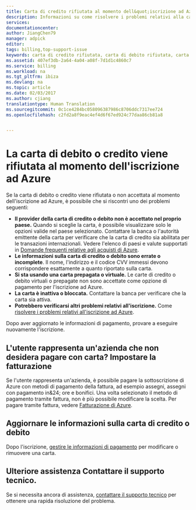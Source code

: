 ```yaml
---
title: Carta di credito rifiutata al momento dell&quot;iscrizione ad Azure | Documentazione Microsoft
description: Informazioni su come risolvere i problemi relativi alla carta di credito o di debito quando viene rifiutata al momento dell&quot;iscrizione ad Azure.
services: 
documentationcenter: 
author: JiangChen79
manager: adpick
editor: 
tags: billing,top-support-issue
keywords: carta di credito rifiutata, carta di debito rifiutata, carta di credito non accettata, carta di credito non riconosciuta
ms.assetid: 407ef3db-2a64-4a04-a08f-7d1d1c4860c7
ms.service: billing
ms.workload: na
ms.tgt_pltfrm: ibiza
ms.devlang: na
ms.topic: article
ms.date: 02/03/2017
ms.author: cjiang
translationtype: Human Translation
ms.sourcegitcommit: 0c1ce4284bc058096387986c8706ddc7317ee724
ms.openlocfilehash: c2fd2a8f9eac4ef4d6f67ed924c77daa86cb81a8


---
```

# <a name="your-debit-card-or-credit-card-is-declined-at-azure-sign-up"></a>La carta di debito o credito viene rifiutata al momento dell'iscrizione ad Azure
Se la carta di debito o credito viene rifiutata o non accettata al momento dell'iscrizione ad Azure, è possibile che si riscontri uno dei problemi seguenti:

* **Il provider della carta di credito o debito non è accettato nel proprio paese.** Quando si sceglie la carta, è possibile visualizzare solo le opzioni valide nel paese selezionato. Contattare la banca o l'autorità emittente della carta per verificare che la carta di credito sia abilitata per le transazioni internazionali. Vedere l'elenco di paesi e valute supportati in [Domande frequenti relative agli acquisti di Azure](https://azure.microsoft.com/pricing/faq/).
* **Le informazioni sulla carta di credito o debito sono errate o incomplete**. Il nome, l'indirizzo e il codice CVV immessi devono corrispondere esattamente a quanto riportato sulla carta.
* **Si sta usando una carta prepagata o virtuale.** Le carte di credito o debito virtuali o prepagate non sono accettate come opzione di pagamento per l'iscrizione ad Azure.
* **La carta è inattiva o bloccata.** Contattare la banca per verificare che la carta sia attiva.
* **Potrebbero verificarsi altri problemi relativi all'iscrizione.** Come [risolvere i problemi relativi all'iscrizione ad Azure](billing-troubleshoot-azure-sign-up-issues.md).

Dopo aver aggiornato le informazioni di pagamento, provare a eseguire nuovamente l'iscrizione.

## <a name="representing-a-business-that-doesnt-want-to-pay-by-card-set-up-invoicing"></a>L'utente rappresenta un'azienda che non desidera pagare con carta? Impostare la fatturazione
Se l'utente rappresenta un'azienda, è possibile pagare la sottoscrizione di Azure con metodi di pagamento della fattura, ad esempio assegni, assegni con pagamento in&24; ore e bonifici. Una volta selezionato il metodo di pagamento tramite fattura, non è più possibile modificare la scelta. Per pagare tramite fattura, vedere [Fatturazione di Azure](https://azure.microsoft.com/pricing/invoicing/).

## <a name="update-your-credit-card-or-debit-card-information"></a>Aggiornare le informazioni sulla carta di credito o debito
Dopo l'iscrizione, [gestire le informazioni di pagamento](billing-how-to-change-credit-card.md) per modificare o rimuovere una carta.

## <a name="need-more-help-contact-support"></a>Ulteriore assistenza Contattare il supporto tecnico.
Se si necessita ancora di assistenza, [contattare il supporto tecnico](https://portal.azure.com/?#blade/Microsoft_Azure_Support/HelpAndSupportBlade) per ottenere una rapida risoluzione del problema.



<!--HONumber=Feb17_HO2-->


